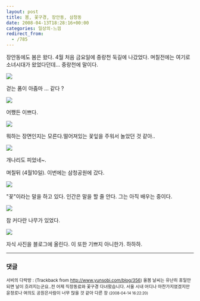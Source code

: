 ```yaml
---
layout: post
title: 봄, 꽃구경, 장안동, 삼청동
date: 2008-04-13T18:28:16+00:00
categories: 일상의-느낌
redirect_from:
  - /785
---
```


장안동에도 봄은 왔다. 4월 처음 금요일에 중랑천 둑길에 나갔었다. 며칠전에는 여기로 소녀시대가 왔었다던데... 중랑천에 말이다.

<img src="http://farm4.static.flickr.com/3124/2411122752_122999847a.jpg">

걷는 폼이 아줌마 ... 같다 ?

<img src="http://farm4.static.flickr.com/3243/2410294901_8201b1f4f2.jpg">

어쨌든 이쁘다.

 

<img src="http://farm4.static.flickr.com/3075/2411122828_bb8ca7a0ba.jpg"> 

뭐하는 장면인지는 모른다.떨어져있는 꽃잎을 주워서 놀았던 것 같아..

<img src="http://farm4.static.flickr.com/3054/2411122562_762c97fef5.jpg"> 

개나리도 피었네~.

며칠뒤 (4월10일). 이번에는 삼청공원에 갔다.

<img src="http://farm3.static.flickr.com/2387/2411122350_cc6543ff6b.jpg"> 

"꽃"이라는 말을 하고 있다. 인간은 말을 할 줄 안다. 그는 아직 배우는 중이다.

<img src="http://farm3.static.flickr.com/2155/2410294041_d546d99ff4.jpg">

참 커다란 나무가 있었다.

<img src="http://farm3.static.flickr.com/2067/2410293671_4185cc0dc2.jpg">

자식 사진을 블로그에 올린다. 이 또한 기쁘지 아니한가. 하하하.

* * *

### 댓글



<!--- cmt:1150 --->
<!--- mail: --->
<!--- parent:0 --->

<small class=comment>서비의 다락방 : <!-- ping:1150 ---> (Trackback from <a href='http://www.yunsobi.com/blog/356'>http://www.yunsobi.com/blog/356</a>) 올봄 날씨는 유난히 휴일만 되면 날이 흐려지는군요..전 어제 직장동료와 꽃구경 다녀왔습니다. 서울 시내 어디나 마찬가지였겠지만 윤정로나 여의도 공원은사람이 너무 많을 것 같아 다른 장 <small>(2008-04-14 16:22:20)</small></small>

